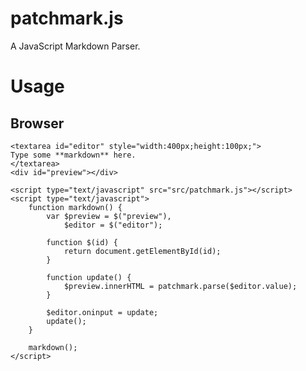 patchmark.js
============

A JavaScript Markdown Parser.

Usage
====

Browser
-----

```
<textarea id="editor" style="width:400px;height:100px;">
Type some **markdown** here.
</textarea>
<div id="preview"></div>

<script type="text/javascript" src="src/patchmark.js"></script>
<script type="text/javascript">
	function markdown() {
		var $preview = $("preview"),
			$editor = $("editor");
		
		function $(id) {
			return document.getElementById(id);
		}
		
		function update() {
			$preview.innerHTML = patchmark.parse($editor.value);
		}
		
		$editor.oninput = update;
		update();
	}
	
	markdown();
</script>
```
